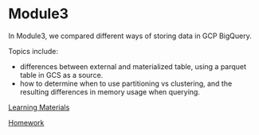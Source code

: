 # Module3
In Module3, we compared different ways of storing data in GCP BigQuery.

Topics include:
- differences between external and materialized table, using a parquet table in GCS as a source.
- how to determine when to use partitioning vs clustering, and the resulting differences in memory usage when querying.

[Learning Materials](https://github.com/DataTalksClub/data-engineering-zoomcamp/tree/main/03-data-warehouse)

[Homework](https://github.com/DataTalksClub/data-engineering-zoomcamp/blob/main/cohorts/2024/03-data-warehouse/homework.md)




